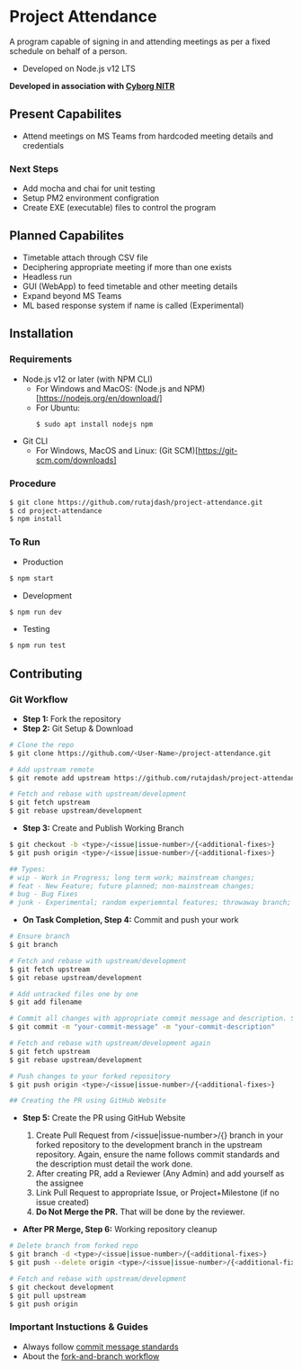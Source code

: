 # Project Attendance

A program capable of signing in and attending meetings as per a fixed schedule on behalf of a person.

- Developed on Node.js v12 LTS

**Developed in association with [Cyborg NITR](https://github.com/CYBORG-NIT-ROURKELA/)**

## Present Capabilites

- Attend meetings on MS Teams from hardcoded meeting details and credentials

### Next Steps

- Add mocha and chai for unit testing
- Setup PM2 environment configration
- Create EXE (executable) files to control the program

## Planned Capabilites

- Timetable attach through CSV file
- Deciphering appropriate meeting if more than one exists
- Headless run
- GUI (WebApp) to feed timetable and other meeting details
- Expand beyond MS Teams
- ML based response system if name is called (Experimental)

## Installation

### Requirements

- Node.js v12 or later (with NPM CLI)
  - For Windows and MacOS: (Node.js and NPM)[https://nodejs.org/en/download/]
  - For Ubuntu:
    ```bash
    $ sudo apt install nodejs npm
    ```
- Git CLI
  - For Windows, MacOS and Linux: (Git SCM)[https://git-scm.com/downloads]

### Procedure

```bash
$ git clone https://github.com/rutajdash/project-attendance.git
$ cd project-attendance
$ npm install
```

### To Run

- Production

```bash
$ npm start
```

- Development

```bash
$ npm run dev
```

- Testing

```bash
$ npm run test
```

## Contributing

### Git Workflow

- **Step 1:** Fork the repository
- **Step 2:** Git Setup & Download

```bash
# Clone the repo
$ git clone https://github.com/<User-Name>/project-attendance.git

# Add upstream remote
$ git remote add upstream https://github.com/rutajdash/project-attendance.git

# Fetch and rebase with upstream/development
$ git fetch upstream
$ git rebase upstream/development
```

- **Step 3:** Create and Publish Working Branch

```bash
$ git checkout -b <type>/<issue|issue-number>/{<additional-fixes>}
$ git push origin <type>/<issue|issue-number>/{<additional-fixes>}

## Types:
# wip - Work in Progress; long term work; mainstream changes;
# feat - New Feature; future planned; non-mainstream changes;
# bug - Bug Fixes
# junk - Experimental; random experiemntal features; throwaway branch;
```

- **On Task Completion, Step 4:** Commit and push your work

```bash
# Ensure branch
$ git branch

# Fetch and rebase with upstream/development
$ git fetch upstream
$ git rebase upstream/development

# Add untracked files one by one
$ git add filename

# Commit all changes with appropriate commit message and description. Strcitly follow commit message standards.
$ git commit -m "your-commit-message" -m "your-commit-description"

# Fetch and rebase with upstream/development again
$ git fetch upstream
$ git rebase upstream/development

# Push changes to your forked repository
$ git push origin <type>/<issue|issue-number>/{<additional-fixes>}

## Creating the PR using GitHub Website
```

- **Step 5:** Create the PR using GitHub Website

  1. Create Pull Request from <type>/<issue|issue-number>/{<additional-fixes>} branch in your forked repository to the development branch in the upstream repository. Again, ensure the name follows commit standards and the description must detail the work done.
  1. After creating PR, add a Reviewer (Any Admin) and add yourself as the assignee
  1. Link Pull Request to appropriate Issue, or Project+Milestone (if no issue created)
  1. **Do Not Merge the PR.** That will be done by the reviewer.

- **After PR Merge, Step 6:** Working repository cleanup

```bash
# Delete branch from forked repo
$ git branch -d <type>/<issue|issue-number>/{<additional-fixes>}
$ git push --delete origin <type>/<issue|issue-number>/{<additional-fixes>}

# Fetch and rebase with upstream/development
$ git checkout development
$ git pull upstream
$ git push origin
```

### Important Instuctions & Guides

- Always follow [commit message standards](https://chris.beams.io/posts/git-commit/)
- About the [fork-and-branch workflow](https://blog.scottlowe.org/2015/01/27/using-fork-branch-git-workflow/)
